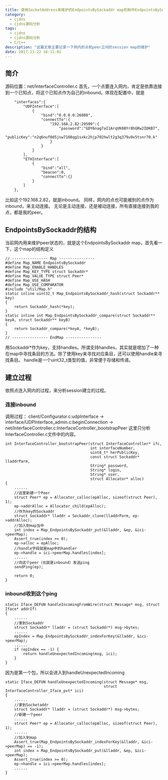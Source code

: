 ```yaml
---
title: 使用SocketAddress来维护的EndpointsBySockaddr map机制中EndpointsBySockaddr session的建立过程
category:
  - cjdns
  - cjdns源码分析
tags:
  - cjdns
  - cjdns源码分析
  - C/C++
description: "这篇文章主要记录一下网内的点和peer之间的session map的维护"
date: 2017-11-22 16:11:01
---
```

## 简介 ##
源码位置：net/InterfaceController.c
首先，一个点要连入网内，肯定是依靠连接到一个已知点，将这个已知点作为自己的inbound。体现在配置中，就是
```
	"interfaces":{
		"UDPInterface":[
			{
				"bind":"0.0.0.0:26808",
				"connectTo":{
                	"192.168.2.82:29509":{
                	    "password":"GDY6nag7aI1ArqVK08Yr8hGRw2IDKB7",
                        "publicKey":"n2q6nuf0d5jsw7108qg1sxkc2hjp702hwlt2g3q379u9x5tsnr70.k"
                	}
				}
			}
		],
		"ETHInterface":[
			{
				"bind":"all",
				"beacon":0,
				"connectTo":{}
			}
		]
	},
```
比如这个192.168.2.82，就是inbound。
同样，网内的点也可能被别的点作为inbound，来主动连接。
无论是主动连接，还是被动连接，所有直接连接到我的点，都是我的peer。

## EndpointsBySockaddr的结构 ##
当前网内用来维护peer状态的，就是这个EndpointsBySockaddr map，首先看一下，这个map的结构定义
```
// ---------------- Map ----------------
#define Map_NAME EndpointsBySockaddr
#define Map_ENABLE_HANDLES
#define Map_KEY_TYPE struct Sockaddr*
#define Map_VALUE_TYPE struct Peer*
#define Map_USE_HASH
#define Map_USE_COMPARATOR
#include "util/Map.h"
static inline uint32_t Map_EndpointsBySockaddr_hash(struct Sockaddr** key)
{
    return Sockaddr_hash(*key);
}
static inline int Map_EndpointsBySockaddr_compare(struct Sockaddr** keyA, struct Sockaddr** keyB)
{
    return Sockaddr_compare(*keyA, *keyB);
}
// ---------------- EndMap ----------------
```
用Sockaddr*作为key，支持handles。所谓支持handles，其实就是增加了一种在map中寻找条目的方法。除了使用key来寻找对应条目，还可以使用handle来寻找条目。
handle是一个uint32_t类型的值，非常便于存储和传递。

## 建立过程 ##
依照点连入网内的过程，来分析session建立的过程。
### 连接inbound ###
调用过程：
client/Configurator.c:udpInterface
->  interface/UDPInterface_admin.c:beginConnection
->  net/InterfaceController.c:InterfaceController_bootstrapPeer
这里只分析InterfaceController.c文件中的内容。
```
int InterfaceController_bootstrapPeer(struct InterfaceController* ifc,
                                      int interfaceNumber,
                                      uint8_t* herPublicKey,
                                      const struct Sockaddr* lladdrParm,
                                      String* password,
                                      String* login,
                                      String* user,
                                      struct Allocator* alloc)
{
    ......
    //这里新建一个Peer
    struct Peer* ep = Allocator_calloc(epAlloc, sizeof(struct Peer), 1);
    ep->addrAlloc = Allocator_child(epAlloc);
    //作为key的Sockaddr
    struct Sockaddr* lladdr = Sockaddr_clone(lladdrParm, ep->addrAlloc);
    //加入到map当中
    int index = Map_EndpointsBySockaddr_put(&lladdr, &ep, &ici->peerMap);
    Assert_true(index >= 0);
    ep->alloc = epAlloc;
    //handle字段就是map中的handler
    ep->handle = ici->peerMap.handles[index];
    ......
    //向这个peer（也就是inbound）发送ping
    sendPing(ep);

    return 0;
}
```
### inbound收到这个ping ###
```
static Iface_DEFUN handleIncomingFromWire(struct Message* msg, struct Iface* addrIf)
{
    ......
	//拿到Sockaddr
    struct Sockaddr* lladdr = (struct Sockaddr*) msg->bytes;
    ......
    epIndex = Map_EndpointsBySockaddr_indexForKey(&lladdr, &ici->peerMap);
    ......
    if (epIndex == -1) {
        return handleUnexpectedIncoming(msg, ici);
    }
}
```
因为是第一个包，所以会进入到handleUnexpectedIncoming
```
static Iface_DEFUN handleUnexpectedIncoming(struct Message* msg,
                                            struct InterfaceController_Iface_pvt* ici)
{
    ......
    //拿到Socketaddr
    struct Sockaddr* lladdr = (struct Sockaddr*) msg->bytes;
    //新建一个peer
    ......
    struct Peer* ep = Allocator_calloc(epAlloc, sizeof(struct Peer), 1);
	......
    //加入到map
    Assert_true(Map_EndpointsBySockaddr_indexForKey(&lladdr, &ici->peerMap) == -1);
    int index = Map_EndpointsBySockaddr_put(&lladdr, &ep, &ici->peerMap);
    Assert_true(index >= 0);
    ep->handle = ici->peerMap.handles[index];
    ......
}
```


